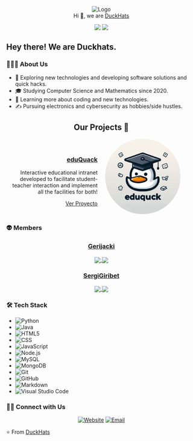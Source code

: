 <p align="center">
  <img src="https://github.com/DuckHats.png" width="100" alt="Logo"/><br/>
  Hi 👋, we are <a href="https://github.com/DuckHats">DuckHats</a>
</p>

<p align="center">
    <a href="https://github.com/DuckHats/stargazers"><img src="https://img.shields.io/github/stars/DuckHats/DuckHats.github.io?colorA=363a4f&colorB=b7bdf8&style=for-the-badge"></a>
    <a href="https://github.com/DuckHats/DuckHats.github.io/contributors"><img src="https://img.shields.io/github/contributors/DuckHats/DuckHats.github.io?colorA=363a4f&colorB=a6da95&style=for-the-badge"></a>
</p>

## Hey there! We are Duckhats.

### 👨🏻‍💻 About Us
- 🤔 Exploring new technologies and developing software solutions and quick hacks.
- 🎓 Studying Computer Science and Mathematics since 2020.
- 🌱 Learning more about coding and new technologies.
- ✍️ Pursuing electronics and cybersecurity as hobbies/side hustles.

<!-- Sección de Proyectos -->
<h2 align="center">Our Projects 👾</h2>

<!-- Proyecto 1 -->
<div style="display: flex; align-items: center; justify-content: center;">
  <div style="flex: 1; text-align: right; padding-right: 20px;">
    <h3><a href="https://github.com/DuckHats/eduQuack">eduQuack</a></h3>
    <p>Interactive educational intranet developed to facilitate student-teacher interaction and implement all the facilities for both!</p>
    <a href="DuckHats.github.io/eduQuack">Ver Proyecto</a>
  </div>
  <div style="flex: 1;">
    <img src="./eduQuack.jpg" alt="eduQuack" width="200px" style="border-radius: 50%;" />

  </div>
</div>


### 👽 Members
<div align="center">
    <h3><a href="https://github.com/Gerijacki">Gerijacki</a></h3>
    <a href="https://github.com/Gerijacki">
        <img align="center" src="http://github-profile-summary-cards.vercel.app/api/cards/stats?username=Gerijacki&theme=2077" height="180em" />
        <img align="center" src="http://github-profile-summary-cards.vercel.app/api/cards/most-commit-language?username=Gerijacki&theme=2077" height="180em" />
    </a>
</div>

<div align="center">
    <h3><a href="https://github.com/SergiGiribet">SergiGiribet</a></h3>
    <a href="https://github.com/SergiGiribet">
        <img align="center" src="http://github-profile-summary-cards.vercel.app/api/cards/stats?username=SergiGiribet&theme=radical" height="180em" />
        <img align="center" src="http://github-profile-summary-cards.vercel.app/api/cards/most-commit-language?username=SergiGiribet&theme=radical" height="180em" />
    </a>
</div>

### 🛠 Tech Stack
- ![Python](https://img.shields.io/badge/-Python-333333?style=flat&logo=python)
- ![Java](https://img.shields.io/badge/-Java-333333?style=flat&logo=Java&logoColor=007396)
- ![HTML5](https://img.shields.io/badge/-HTML5-333333?style=flat&logo=HTML5)
- ![CSS](https://img.shields.io/badge/-CSS-333333?style=flat&logo=CSS3&logoColor=1572B6)
- ![JavaScript](https://img.shields.io/badge/-JavaScript-333333?style=flat&logo=javascript)
- ![Node.js](https://img.shields.io/badge/-Node.js-333333?style=flat&logo=node.js)
- ![MySQL](https://img.shields.io/badge/-MySQL-333333?style=flat&logo=mysql)
- ![MongoDB](https://img.shields.io/badge/-MongoDB-333333?style=flat&logo=mongodb)
- ![Git](https://img.shields.io/badge/-Git-333333?style=flat&logo=git)
- ![GitHub](https://img.shields.io/badge/-GitHub-333333?style=flat&logo=github)
- ![Markdown](https://img.shields.io/badge/-Markdown-333333?style=flat&logo=markdown)
- ![Visual Studio Code](https://img.shields.io/badge/-Visual%20Studio%20Code-333333?style=flat&logo=visual-studio-code&logoColor=007ACC)

### 🤝🏻 Connect with Us
<p align="center">
    <a href="https://DuckHats.github.io"><img alt="Website" src="https://img.shields.io/badge/Website-www.DuckHats.github.io-blue?style=flat-square&logo=google-chrome"></a>
    <a href="mailto:duck4hats@gmail.com"><img alt="Email" src="https://img.shields.io/badge/Email-duck4hats@gmail.com-blue?style=flat-square&logo=gmail"></a>
</p>

⭐️ From [DuckHats](https://github.com/DuckHats)
